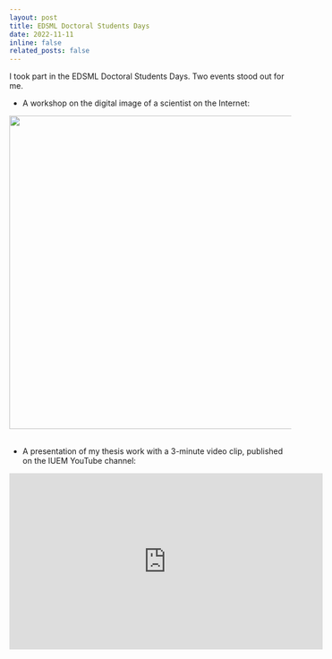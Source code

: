 ```yaml
---
layout: post
title: EDSML Doctoral Students Days
date: 2022-11-11
inline: false
related_posts: false
---
```


I took part in the EDSML Doctoral Students Days. Two events stood out for me.

* A workshop on the digital image of a scientist on the Internet:

<center><img width="560" src="../../assets/img/edsml_day.jpeg"></center>

<br>

* A presentation of my thesis work with a 3-minute video clip, published on the IUEM YouTube channel:

<center><iframe width="560" height="315" src="https://www.youtube.com/embed/DGD_DDcP4xA?si=0a9WXdnpIOr5rfc2" title="YouTube video player" frameborder="0" allow="accelerometer; autoplay; clipboard-write; encrypted-media; gyroscope; picture-in-picture; web-share" allowfullscreen></iframe></center>